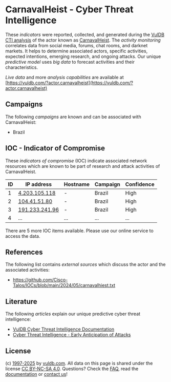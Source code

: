 # CarnavalHeist - Cyber Threat Intelligence

These _indicators_ were reported, collected, and generated during the [VulDB CTI analysis](https://vuldb.com/?kb.cti) of the actor known as [CarnavalHeist](https://vuldb.com/?actor.carnavalheist). The _activity monitoring_ correlates data from social media, forums, chat rooms, and darknet markets. It helps to determine associated actors, specific activities, expected intentions, emerging research, and ongoing attacks. Our unique _predictive model_ uses _big data_ to forecast activities and their characteristics.

_Live data_ and more _analysis capabilities_ are available at [https://vuldb.com/?actor.carnavalheist](https://vuldb.com/?actor.carnavalheist)

## Campaigns

The following _campaigns_ are known and can be associated with CarnavalHeist:

* Brazil

## IOC - Indicator of Compromise

These _indicators of compromise_ (IOC) indicate associated network resources which are known to be part of research and attack activities of CarnavalHeist.

ID | IP address | Hostname | Campaign | Confidence
-- | ---------- | -------- | -------- | ----------
1 | [4.203.105.118](https://vuldb.com/?ip.4.203.105.118) | - | Brazil | High
2 | [104.41.51.80](https://vuldb.com/?ip.104.41.51.80) | - | Brazil | High
3 | [191.233.241.96](https://vuldb.com/?ip.191.233.241.96) | - | Brazil | High
4 | ... | ... | ... | ...

There are 5 more IOC items available. Please use our online service to access the data.

## References

The following list contains _external sources_ which discuss the actor and the associated activities:

* https://github.com/Cisco-Talos/IOCs/blob/main/2024/05/carnavalhiest.txt

## Literature

The following _articles_ explain our unique predictive cyber threat intelligence:

* [VulDB Cyber Threat Intelligence Documentation](https://vuldb.com/?kb.cti)
* [Cyber Threat Intelligence - Early Anticipation of Attacks](https://www.scip.ch/en/?labs.20201022)

## License

(c) [1997-2025](https://vuldb.com/?kb.changelog) by [vuldb.com](https://vuldb.com/?kb.about). All data on this page is shared under the license [CC BY-NC-SA 4.0](https://creativecommons.org/licenses/by-nc-sa/4.0/). Questions? Check the [FAQ](https://vuldb.com/?kb.faq), read the [documentation](https://vuldb.com/?kb) or [contact us](https://vuldb.com/?contact)!
